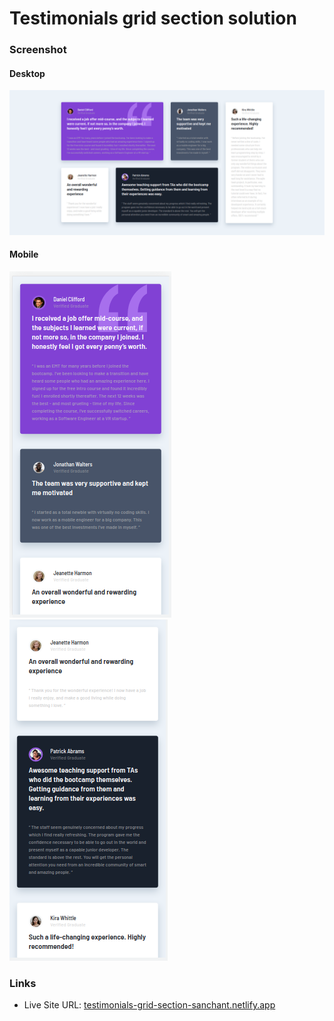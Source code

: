 # Testimonials grid section solution

### Screenshot

#### Desktop

![](./images/screenshot/sc-desktop.png)

#### Mobile

![view-mobile-a](./images/screenshot/sc-mobile-a.png)
![view-mobile-b](./images/screenshot/sc-mobile-b.png)

### Links

- Live Site URL: [testimonials-grid-section-sanchant.netlify.app](https://testimonials-grid-section-sanchant.netlify.app/)
